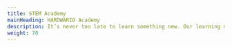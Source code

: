 ```yaml
---
title: STEM Academy
mainHeading: HARDWARIO Academy
description: It’s never too late to learn something new. Our learning materials will help you quickly understand the world of IoT, Industry 4.0 and HARDWARIO devices.
weight: 70
---
```


